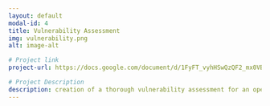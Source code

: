 ```yaml
---
layout: default
modal-id: 4
title: Vulnerability Assessment
img: vulnerability.png
alt: image-alt

# Project link
project-url: https://docs.google.com/document/d/1FyFT_vyhHSwQzQF2_mx0VB9eLrKgNPV5YdCc_CVNwrc/edit?usp=sharing

# Project Description
description: creation of a thorough vulnerability assessment for an open database server. Analyzing risk factors amd proposing enhancments for secuity. 
---
```

